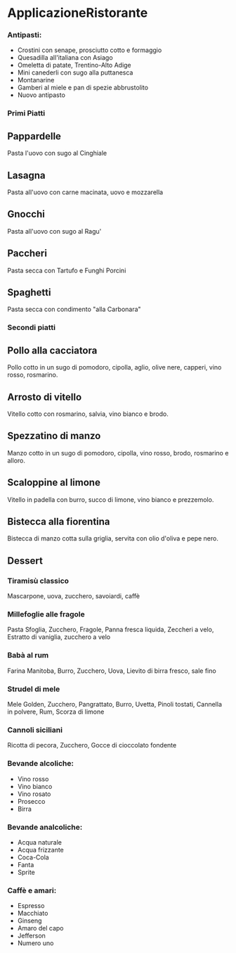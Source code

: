# ApplicazioneRistorante

### Antipasti:
- Crostini con senape, prosciutto cotto e formaggio
- Quesadilla all'italiana con Asiago
- Omeletta di patate, Trentino-Alto Adige
- Mini canederli con sugo alla puttanesca
- Montanarine
- Gamberi al miele e pan di spezie abbrustolito
- Nuovo antipasto

### Primi Piatti 

## Pappardelle 
Pasta l'uovo con sugo al Cinghiale 
## Lasagna
Pasta all'uovo con carne macinata, uovo e mozzarella
## Gnocchi
Pasta all'uovo con sugo al Ragu'
## Paccheri
Pasta secca con Tartufo e Funghi Porcini
## Spaghetti
Pasta secca con condimento "alla Carbonara"

### Secondi piatti

## Pollo alla cacciatora
Pollo cotto in un sugo di pomodoro, cipolla, aglio, olive nere, capperi, vino rosso, rosmarino.
## Arrosto di vitello
Vitello cotto con rosmarino, salvia, vino bianco e brodo.
## Spezzatino di manzo
Manzo cotto in un sugo di pomodoro, cipolla, vino rosso, brodo, rosmarino e alloro.
## Scaloppine al limone
Vitello in padella con burro, succo di limone, vino bianco e prezzemolo.
## Bistecca alla fiorentina
Bistecca di manzo cotta sulla griglia, servita con olio d'oliva e pepe nero.


## Dessert

### Tiramisù classico
Mascarpone, uova, zucchero, savoiardi, caffè
### Millefoglie alle fragole
Pasta Sfoglia, Zucchero, Fragole, Panna fresca liquida, Zeccheri a velo, Estratto di vaniglia, zucchero a velo
### Babà al rum
Farina Manitoba, Burro, Zucchero, Uova, Lievito di birra fresco, sale fino
### Strudel di mele
Mele Golden, Zucchero, Pangrattato, Burro, Uvetta, Pinoli tostati, Cannella in polvere, Rum, Scorza di limone
### Cannoli siciliani
Ricotta di pecora,  Zucchero, Gocce di cioccolato fondente


### Bevande alcoliche:
- Vino rosso 
- Vino bianco
- Vino rosato
- Prosecco
- Birra

### Bevande analcoliche:
- Acqua naturale
- Acqua frizzante
- Coca-Cola
- Fanta
- Sprite

### Caffè e amari:
- Espresso
- Macchiato
- Ginseng
- Amaro del capo
- Jefferson
- Numero uno
